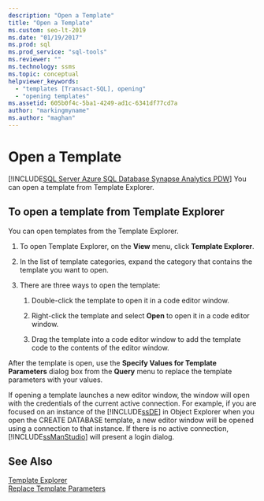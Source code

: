 ```yaml
---
description: "Open a Template"
title: "Open a Template"
ms.custom: seo-lt-2019
ms.date: "01/19/2017"
ms.prod: sql
ms.prod_service: "sql-tools"
ms.reviewer: ""
ms.technology: ssms
ms.topic: conceptual
helpviewer_keywords: 
  - "templates [Transact-SQL], opening"
  - "opening templates"
ms.assetid: 605b0f4c-5ba1-4249-ad1c-6341df77cd7a
author: "markingmyname"
ms.author: "maghan"
---
```

# Open a Template
[!INCLUDE[SQL Server Azure SQL Database Synapse Analytics PDW](../../includes/applies-to-version/sql-asdb-asdbmi-asa-pdw.md)]
You can open a template from Template Explorer.  
  
## To open a template from Template Explorer  
You can open templates from the Template Explorer.  
  
1.  To open Template Explorer, on the **View** menu, click **Template Explorer**.  
  
2.  In the list of template categories, expand the category that contains the template you want to open.  
  
3.  There are three ways to open the template:  
  
    1.  Double-click the template to open it in a code editor window.  
  
    2.  Right-click the template and select **Open** to open it in a code editor window.  
  
    3.  Drag the template into a code editor window to add the template code to the contents of the editor window.  
  
After the template is open, use the **Specify Values for Template Parameters** dialog box from the **Query** menu to replace the template parameters with your values.  
  
If opening a template launches a new editor window, the window will open with the credentials of the current active connection. For example, if you are focused on an instance of the [!INCLUDE[ssDE](../../includes/ssde_md.md)] in Object Explorer when you open the CREATE DATABASE template, a new editor window will be opened using a connection to that instance. If there is no active connection, [!INCLUDE[ssManStudio](../../includes/ssmanstudio-md.md)] will present a login dialog.  
  
## See Also  
[Template Explorer](../../ssms/template/template-explorer.md)  
[Replace Template Parameters](../../ssms/template/replace-template-parameters.md)  
  
